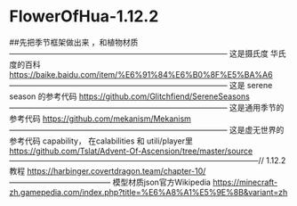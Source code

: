 # FlowerOfHua-1.12.2

##先把季节框架做出来 ，和植物材质 
————————————————————————————
这是摄氏度 华氏度的百科
https://baike.baidu.com/item/%E6%91%84%E6%B0%8F%E5%BA%A6
————————————————————————————
这是 serene season 的参考代码
 https://github.com/Glitchfiend/SereneSeasons
————————————————————————————
这是通用季节的参考代码
https://github.com/mekanism/Mekanism
————————————————————————————
这是虚无世界的参考代码 capability， 在calabilities 和 utili/player里
https://github.com/Tslat/Advent-Of-Ascension/tree/master/source
————————————————————————————————//
1.12.2教程 
https://harbinger.covertdragon.team/chapter-10/
—————————————
模型材质json官方Wikipedia
https://minecraft-zh.gamepedia.com/index.php?title=%E6%A8%A1%E5%9E%8B&variant=zh
